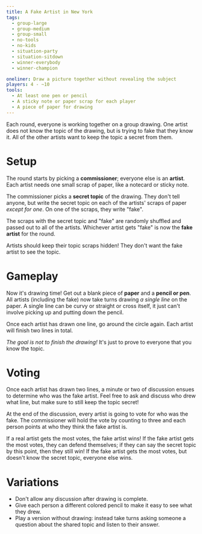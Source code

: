 ```yaml
---
title: A Fake Artist in New York
tags:
  - group-large
  - group-medium
  - group-small
  - no-tools
  - no-kids
  - situation-party
  - situation-sitdown
  - winner-everybody
  - winner-champion

oneliner: Draw a picture together without revealing the subject
players: 4 - ~10
tools:
  - At least one pen or pencil
  - A sticky note or paper scrap for each player
  - A piece of paper for drawing
---
```

Each round, everyone is working together on a group drawing.
One artist does not know the topic of the drawing, but is trying to fake that they know it.
All of the other artists want to keep the topic a secret from them.

# Setup

The round starts by picking a **commissioner**; everyone else is an **artist**.
Each artist needs one small scrap of paper, like a notecard or sticky note.

The commissioner picks a **secret topic** of the drawing.
They don't tell anyone, but write the secret topic on each of the artists' scraps of paper _except for one_.
On one of the scraps, they write "fake".

The scraps with the secret topic and "fake" are randomly shuffled and passed out to all of the artists.
Whichever artist gets "fake" is now the **fake artist** for the round.

Artists should keep their topic scraps hidden!
They don't want the fake artist to see the topic.

# Gameplay

Now it's drawing time!
Get out a blank piece of **paper** and a **pencil or pen**.
All artists (including the fake) now take turns drawing _a single line_ on the paper.
A single line can be curvy or straight or cross itself, it just can't involve picking up and putting down the pencil.

Once each artist has drawn one line, go around the circle again.
Each artist will finish two lines in total.

_The goal is not to finish the drawing!_
It's just to prove to everyone that you know the topic.

# Voting

Once each artist has drawn two lines, a minute or two of discussion ensues to determine who was the fake artist.
Feel free to ask and discuss who drew what line, but make sure to still keep the topic secret!

At the end of the discussion, every artist is going to vote for who was the fake.
The commissioner will hold the vote by counting to three and each person points at who they think the fake artist is.

If a real artist gets the most votes, the fake artist wins!
If the fake artist gets the most votes, they can defend themselves; if they can say the secret topic by this point, then they still win!
If the fake artist gets the most votes, but doesn't know the secret topic, everyone else wins.

# Variations

- Don't allow any discussion after drawing is complete.
- Give each person a different colored pencil to make it easy to see what they drew.
- Play a version without drawing: instead take turns asking someone a question about the shared topic and listen to their answer.
